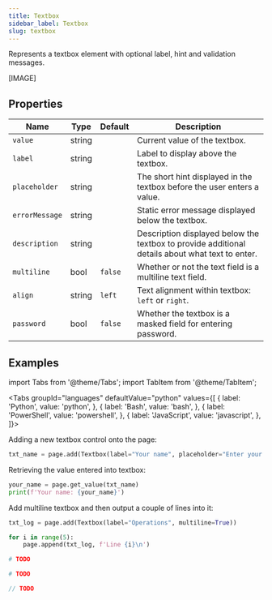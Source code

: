 ```yaml
---
title: Textbox
sidebar_label: Textbox
slug: textbox
---
```


Represents a textbox element with optional label, hint and validation messages.

[IMAGE]

## Properties

| Name           | Type   | Default | Description |
| -------------- | ------ | ------- | ----------- |
| `value`        | string |         | Current value of the textbox. |
| `label`        | string |         | Label to display above the textbox.  |
| `placeholder`  | string |         | The short hint displayed in the textbox before the user enters a value. |
| `errorMessage` | string |         | Static error message displayed below the textbox. |
| `description`  | string |         | Description displayed below the textbox to provide additional details about what text to enter. |
| `multiline`    | bool   | `false` | Whether or not the text field is a multiline text field. |
| `align`        | string | `left`  | Text alignment within textbox: `left` or `right`. |
| `password`     | bool   | `false` | Whether the textbox is a masked field for entering password. |

## Examples

import Tabs from '@theme/Tabs';
import TabItem from '@theme/TabItem';

<Tabs groupId="languages" defaultValue="python" values={[
  { label: 'Python', value: 'python', },
  { label: 'Bash', value: 'bash', },
  { label: 'PowerShell', value: 'powershell', },
  { label: 'JavaScript', value: 'javascript', },
]}>

<TabItem value="python">

Adding a new textbox control onto the page:

```python
txt_name = page.add(Textbox(label="Your name", placeholder="Enter your name", description="This is your full name"))
```

Retrieving the value entered into textbox:

```python
your_name = page.get_value(txt_name)
print(f'Your name: {your_name}')
```

Add multiline textbox and then output a couple of lines into it:

```python
txt_log = page.add(Textbox(label="Operations", multiline=True))

for i in range(5):
    page.append(txt_log, f'Line {i}\n')
```

</TabItem>

<TabItem value="bash">

```bash
# TODO
```

</TabItem>

<TabItem value="powershell">

```powershell
# TODO
```

</TabItem>

<TabItem value="javascript">

```javascript
// TODO
```

</TabItem>

</Tabs>